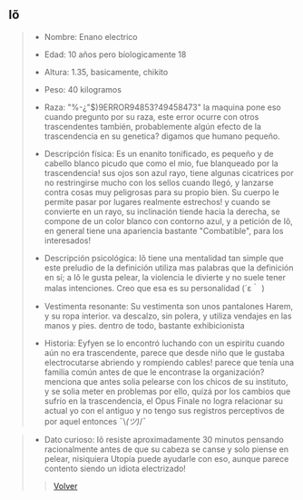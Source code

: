 ## Iõ
> - Nombre: Enano electrico
> 
> - Edad: 10 años pero bíologicamente 18
> 
> - Altura: 1.35, basicamente, chikito
> 
> - Peso: 40 kilogramos
> 
> - Raza: "%-¿"$)9ERROR94853?49458473" la maquina pone eso cuando pregunto por su raza, este error ocurre con otros trascendentes también, probablemente algún efecto de la trascendencia en su genetica? digamos que humano pequeño.
> 
> - Descripción física: Es un enanito tonificado, es pequeño y de cabello blanco picudo que como el mio, fue blanqueado por la trascendencia! sus ojos son azul rayo, tiene algunas cicatrices por no restringirse mucho con los sellos cuando llegó, y lanzarse contra cosas muy peligrosas para su propio bien. Su cuerpo le permite pasar por lugares realmente estrechos! y cuando se convierte en un rayo, su inclinación tiende hacia la derecha, se compone de un color blanco con contorno azul, y a petición de Iõ, en general tiene una apariencia bastante "Combatible", para los interesados!  
> 
> - Descripción psicológica: Iõ tiene una mentalidad tan simple que este preludio de la definición utiliza mas palabras que la definición en sí; a Iõ le gusta pelear, la violencia le divierte y no suele tener malas intenciones. Creo que esa es su personalidad (´ε｀ ) 
> 
> - Vestimenta resonante: Su vestimenta son unos pantalones Harem, y su ropa interior. va descalzo, sin polera, y utiliza vendajes en las manos y pies. dentro de todo, bastante exhibicionista
> 
> - Historia: Eyfyen se lo encontró luchando con un espiritu cuando aún no era trascendente, parece que desde niño que le gustaba electrocutarse abriendo y rompiendo cables! parece que tenía una familia común antes de que le encontrase la organización? menciona que antes solia pelearse con los chicos de su instituto, y se solia meter en problemas por ello, quizá por los cambios que sufrío en la trascendencia, el Opus Finale no logra relacionar su actual yo con el antiguo y no tengo sus registros perceptivos de por aquel entonces ¯\\_(ツ)_/¯

> 
> - Dato curioso: Iõ resiste aproximadamente 30 minutos pensando racionalmente antes de que su cabeza se canse y solo piense en pelear, nisiquiera Utopía puede ayudarle con eso, aunque parece contento siendo un idiota electrizado! 
>
> > [Volver](Latence.md)
